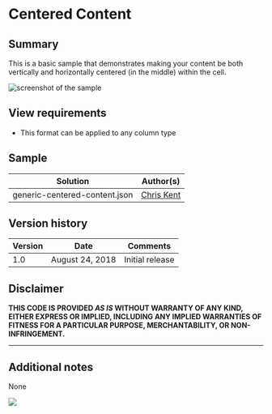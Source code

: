 # Centered Content

## Summary
This is a basic sample that demonstrates making your content be both vertically and horizontally centered (in the middle) within the cell.

![screenshot of the sample](./assets/screenshot.png)

## View requirements
- This format can be applied to any column type

## Sample

Solution|Author(s)
--------|---------
generic-centered-content.json | [Chris Kent](https://github.com/thechriskent)

## Version history

Version|Date|Comments
-------|----|--------
1.0|August 24, 2018|Initial release

## Disclaimer
**THIS CODE IS PROVIDED *AS IS* WITHOUT WARRANTY OF ANY KIND, EITHER EXPRESS OR IMPLIED, INCLUDING ANY IMPLIED WARRANTIES OF FITNESS FOR A PARTICULAR PURPOSE, MERCHANTABILITY, OR NON-INFRINGEMENT.**

---

## Additional notes
None

<img src="https://pnptelemetry.azurewebsites.net/list-formatting/column-samples/generic-centered-content" />

